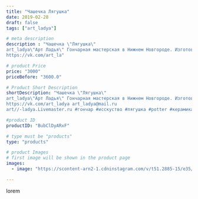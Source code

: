 ```yaml
---
title: "Чашечка Лягушка"
date: 2019-02-28
draft: false
tags: ["art_ladya"]

# meta description
description : "Чашечка \"Лягушка\" 
art_ladya\"Арт Ладья\" Гончарная мастерская в Нижнем Новгороде. Изготовление керамики и мастер//-классы по обучению. 
https://vk.com/art_la"

# product Price
price: "3000"
priceBefore: "3600.0"

# Product Short Description
shortDescription: "Чашечка \"Лягушка\" 
art_ladya\"Арт Ладья\" Гончарная мастерская в Нижнем Новгороде. Изготовление керамики и мастер//-классы по обучению. 
https://vk.com/art_ladya art_ladya@mail.ru 
art//-ladya.Livemaster.ru #гончар #исскуство #лягушка #potter #керамикадляинтерьера #керамикаручнаяработа #гончарнаямастерская #лягушка #handmade #посудаизглины #керамика #гончарнаяпосуда #эксклюзивнаякерамика #dishes #decor #ceramicar #mug #claygoods #tankard #earthenware #ceramic #design #кружка #чашечки #restaurant #ceramicart #эксклюзив #clay #frog #авторскаякерамика"

#product ID
productID: "BubClDyARxF"

# type must be "products"
type: "products"

# product Images
# first image will be shown in the product page
images:
  - image: "https://scontent-arn2-1.cdninstagram.com/v/t51.2885-15/e35/51966149_339982046634003_8618765014352419558_n.jpg?tp=1&_nc_ht=scontent-arn2-1.cdninstagram.com&_nc_cat=103&_nc_ohc=KG4PQC0NJGwAX9wh3O4&ccb=7-4&oh=3442a4f91882dbe9c4193a0ca63ba34b&oe=6085EA45&_nc_sid=86f79a&ig_cache_key=MTk4OTE5NTAwMzE4ODAyNjQzNw%3D%3D.2-ccb7-4"

---
```

lorem
